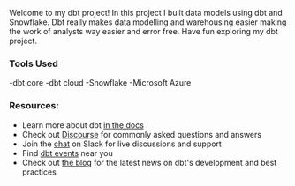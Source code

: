 Welcome to my dbt project! In this project I built data models using dbt and Snowflake.  Dbt really makes data modelling and warehousing easier making the work of analysts way easier and error free. Have fun exploring my dbt project.

### Tools Used

-dbt core
-dbt cloud
-Snowflake
-Microsoft Azure


### Resources:
- Learn more about dbt [in the docs](https://docs.getdbt.com/docs/introduction)
- Check out [Discourse](https://discourse.getdbt.com/) for commonly asked questions and answers
- Join the [chat](https://community.getdbt.com/) on Slack for live discussions and support
- Find [dbt events](https://events.getdbt.com) near you
- Check out [the blog](https://blog.getdbt.com/) for the latest news on dbt's development and best practices
